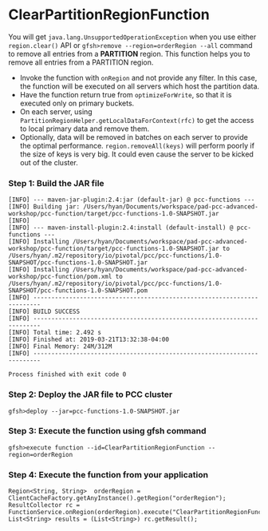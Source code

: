 # ClearPartitionRegionFunction
You will get `java.lang.UnsupportedOperationException` when you use either `region.clear()` API or `gfsh>remove --region=orderRegion --all` command to remove all entries from a **PARTITION** region. This function helps you to remove all entries from a PARTITION region.
- Invoke the function with `onRegion` and not provide any filter. In this case, the function will be executed on all servers which host the partition data.
- Have the function return true from `optimizeForWrite`, so that it is executed only on primary buckets.
- On each server, using `PartitionRegionHelper.getLocalDataForContext(rfc)` to get the access to local primary data and remove them.
- Optionally, data will be removed in batches on each server to provide the optimal performance. `region.removeAll(keys)` will perform poorly if the size of keys is very big. It could even cause the server to be kicked out of the cluster.

### Step 1: Build the JAR file
~~~
[INFO] --- maven-jar-plugin:2.4:jar (default-jar) @ pcc-functions ---
[INFO] Building jar: /Users/hyan/Documents/workspace/pad-pcc-advanced-workshop/pcc-function/target/pcc-functions-1.0-SNAPSHOT.jar
[INFO]
[INFO] --- maven-install-plugin:2.4:install (default-install) @ pcc-functions ---
[INFO] Installing /Users/hyan/Documents/workspace/pad-pcc-advanced-workshop/pcc-function/target/pcc-functions-1.0-SNAPSHOT.jar to /Users/hyan/.m2/repository/io/pivotal/pcc/pcc-functions/1.0-SNAPSHOT/pcc-functions-1.0-SNAPSHOT.jar
[INFO] Installing /Users/hyan/Documents/workspace/pad-pcc-advanced-workshop/pcc-function/pom.xml to /Users/hyan/.m2/repository/io/pivotal/pcc/pcc-functions/1.0-SNAPSHOT/pcc-functions-1.0-SNAPSHOT.pom
[INFO] ------------------------------------------------------------------------
[INFO] BUILD SUCCESS
[INFO] ------------------------------------------------------------------------
[INFO] Total time: 2.492 s
[INFO] Finished at: 2019-03-21T13:32:38-04:00
[INFO] Final Memory: 24M/312M
[INFO] ------------------------------------------------------------------------

Process finished with exit code 0
~~~

### Step 2: Deploy the JAR file to PCC cluster
```
gfsh>deploy --jar=pcc-functions-1.0-SNAPSHOT.jar
```
### Step 3: Execute the function using gfsh command
```
gfsh>execute function --id=ClearPartitionRegionFunction --region=orderRegion
```

### Step 4: Execute the function from your application
~~~
Region<String, String>  orderRegion = ClientCacheFactory.getAnyInstance().getRegion("orderRegion");
ResultCollector rc = FunctionService.onRegion(orderRegion).execute("ClearPartitionRegionFunction");
List<String> results = (List<String>) rc.getResult();
~~~

